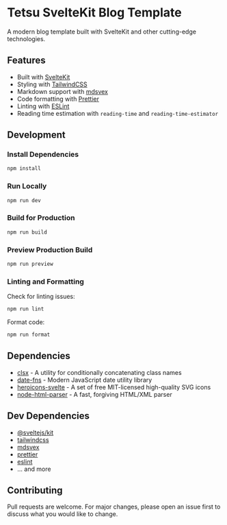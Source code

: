 # Tetsu SvelteKit Blog Template

A modern blog template built with SvelteKit and other cutting-edge technologies.


## Features

- Built with [SvelteKit](https://kit.svelte.dev/)
- Styling with [TailwindCSS](https://tailwindcss.com/)
- Markdown support with [mdsvex](https://mdsvex.pankod.com/)
- Code formatting with [Prettier](https://prettier.io/)
- Linting with [ESLint](https://eslint.org/)
- Reading time estimation with `reading-time` and `reading-time-estimator`

## Development

### Install Dependencies

```bash
npm install
```

### Run Locally

```bash
npm run dev
```

### Build for Production

```bash
npm run build
```

### Preview Production Build

```bash
npm run preview
```

### Linting and Formatting

Check for linting issues:

```bash
npm run lint
```

Format code:

```bash
npm run format
```

## Dependencies

- [clsx](https://www.npmjs.com/package/clsx) - A utility for conditionally concatenating class names
- [date-fns](https://date-fns.org/) - Modern JavaScript date utility library
- [heroicons-svelte](https://www.npmjs.com/package/heroicons-svelte) - A set of free MIT-licensed high-quality SVG icons
- [node-html-parser](https://www.npmjs.com/package/node-html-parser) - A fast, forgiving HTML/XML parser

## Dev Dependencies

- [@sveltejs/kit](https://kit.svelte.dev/)
- [tailwindcss](https://tailwindcss.com/)
- [mdsvex](https://mdsvex.pankod.com/)
- [prettier](https://prettier.io/)
- [eslint](https://eslint.org/)
- ... and more

## Contributing

Pull requests are welcome. For major changes, please open an issue first to discuss what you would like to change.



